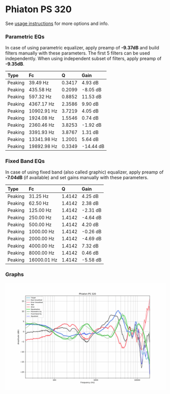 # Phiaton PS 320
See [usage instructions](https://github.com/jaakkopasanen/AutoEq#usage) for more options and info.

### Parametric EQs
In case of using parametric equalizer, apply preamp of **-9.37dB** and build filters manually
with these parameters. The first 5 filters can be used independently.
When using independent subset of filters, apply preamp of **-9.35dB**.

| Type    | Fc          |      Q | Gain      |
|:--------|:------------|:-------|:----------|
| Peaking | 39.49 Hz    | 0.3417 | 4.93 dB   |
| Peaking | 435.58 Hz   | 0.2099 | -8.05 dB  |
| Peaking | 597.32 Hz   | 0.8852 | 11.53 dB  |
| Peaking | 4367.17 Hz  | 2.3586 | 9.90 dB   |
| Peaking | 10902.91 Hz | 3.7219 | 4.05 dB   |
| Peaking | 1924.08 Hz  | 1.5546 | 0.74 dB   |
| Peaking | 2360.46 Hz  | 3.8253 | -1.92 dB  |
| Peaking | 3391.93 Hz  | 3.8767 | 1.31 dB   |
| Peaking | 13341.98 Hz | 1.2001 | 5.64 dB   |
| Peaking | 19892.98 Hz | 0.3349 | -14.44 dB |

### Fixed Band EQs
In case of using fixed band (also called graphic) equalizer, apply preamp of **-7.04dB**
(if available) and set gains manually with these parameters.

| Type    | Fc          |      Q | Gain     |
|:--------|:------------|:-------|:---------|
| Peaking | 31.25 Hz    | 1.4142 | 4.25 dB  |
| Peaking | 62.50 Hz    | 1.4142 | 2.38 dB  |
| Peaking | 125.00 Hz   | 1.4142 | -2.31 dB |
| Peaking | 250.00 Hz   | 1.4142 | -4.64 dB |
| Peaking | 500.00 Hz   | 1.4142 | 4.20 dB  |
| Peaking | 1000.00 Hz  | 1.4142 | -0.26 dB |
| Peaking | 2000.00 Hz  | 1.4142 | -4.69 dB |
| Peaking | 4000.00 Hz  | 1.4142 | 7.32 dB  |
| Peaking | 8000.00 Hz  | 1.4142 | 0.46 dB  |
| Peaking | 16000.01 Hz | 1.4142 | -5.58 dB |

### Graphs
![](./Phiaton%20PS%20320.png)